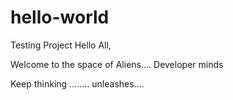 # hello-world
Testing Project
Hello All,

Welcome to the space of Aliens.... Developer minds

Keep thinking ........ unleashes....
